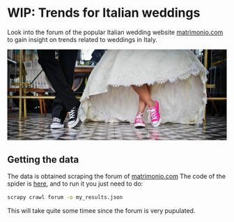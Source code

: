 # WIP: Trends for Italian weddings

Look into the forum of the popular Italian wedding website [matrimonio.com](http://www.matrimonio.com) 
to gain insight on trends related to weddings in Italy. 

![Scarpe](figures/scarpe.jpg)

## Getting the data

The data is obtained scraping the forum of [matrimonio.com](http://www.matrimonio.com)
The code of the spider is [here](matrimonio/spiders/forum.py), and to run it you just need to do: 


```bash
scrapy crawl forum -o my_results.json
```

This will take quite some timee since the forum is very pupulated. 

